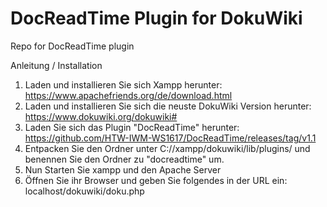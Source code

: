 # DocReadTime Plugin for DokuWiki
Repo for DocReadTime plugin

Anleitung / Installation

1. Laden und installieren Sie sich Xampp herunter: https://www.apachefriends.org/de/download.html
2. Laden und installieren Sie sich die neuste DokuWiki Version herunter: https://www.dokuwiki.org/dokuwiki#
3. Laden Sie sich das Plugin "DocReadTime" herunter: https://github.com/HTW-IWM-WS1617/DocReadTime/releases/tag/v1.1
4. Entpacken Sie den Ordner unter C://xampp/dokuwiki/lib/plugins/ und benennen Sie den Ordner zu "docreadtime" um.
5. Nun Starten Sie xampp und den Apache Server
6. Öffnen Sie ihr Browser und geben Sie folgendes in der URL ein: localhost/dokuwiki/doku.php
